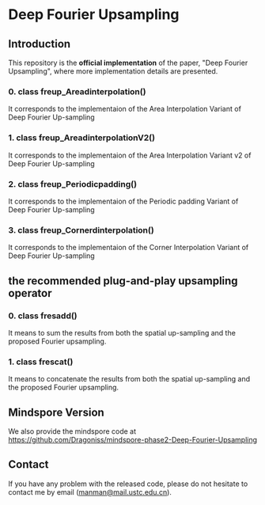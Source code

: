 # Deep Fourier Upsampling

## Introduction

This repository is the **official implementation** of the paper, "Deep Fourier Upsampling", where more implementation details are presented.

### 0. class freup_Areadinterpolation()

It corresponds to the implementaion of the Area Interpolation Variant of Deep Fourier Up-sampling

### 1. class freup_AreadinterpolationV2()

It corresponds to the implementaion of the Area Interpolation Variant v2 of Deep Fourier Up-sampling


### 2. class freup_Periodicpadding()

It corresponds to the implementaion of the Periodic padding Variant of Deep Fourier Up-sampling




### 3. class freup_Cornerdinterpolation()

It corresponds to the implementaion of the Corner Interpolation Variant of Deep Fourier Up-sampling



## the recommended plug-and-play upsampling operator


### 0. class fresadd()

It means to sum the results from both the spatial up-sampling and the proposed Fourier upsampling.



### 1. class frescat()

It means to concatenate the results from both the spatial up-sampling and the proposed Fourier upsampling.


## Mindspore Version

We also provide the mindspore code at https://github.com/Dragoniss/mindspore-phase2-Deep-Fourier-Upsampling


## Contact

If you have any problem with the released code, please do not hesitate to contact me by email (manman@mail.ustc.edu.cn).

